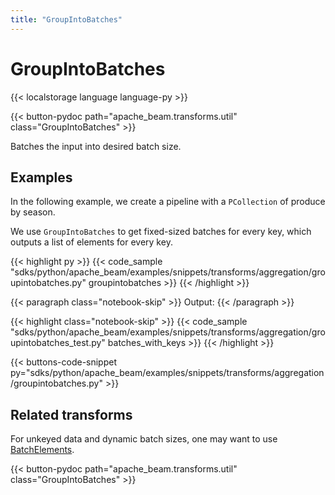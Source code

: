 ```yaml
---
title: "GroupIntoBatches"
---
```

<!--
Licensed under the Apache License, Version 2.0 (the "License");
you may not use this file except in compliance with the License.
You may obtain a copy of the License at

http://www.apache.org/licenses/LICENSE-2.0

Unless required by applicable law or agreed to in writing, software
distributed under the License is distributed on an "AS IS" BASIS,
WITHOUT WARRANTIES OR CONDITIONS OF ANY KIND, either express or implied.
See the License for the specific language governing permissions and
limitations under the License.
-->

# GroupIntoBatches

{{< localstorage language language-py >}}

{{< button-pydoc path="apache_beam.transforms.util" class="GroupIntoBatches" >}}

Batches the input into desired batch size.

## Examples

In the following example, we create a pipeline with a `PCollection` of produce by season.

We use `GroupIntoBatches` to get fixed-sized batches for every key, which outputs a list of elements for every key.

{{< highlight py >}}
{{< code_sample "sdks/python/apache_beam/examples/snippets/transforms/aggregation/groupintobatches.py" groupintobatches >}}
{{< /highlight >}}

{{< paragraph class="notebook-skip" >}}
Output:
{{< /paragraph >}}

{{< highlight class="notebook-skip" >}}
{{< code_sample "sdks/python/apache_beam/examples/snippets/transforms/aggregation/groupintobatches_test.py" batches_with_keys >}}
{{< /highlight >}}

{{< buttons-code-snippet
  py="sdks/python/apache_beam/examples/snippets/transforms/aggregation/groupintobatches.py" >}}

## Related transforms

<!-- TODO(BEAM-10889): Create a page for BatchElements and link to it here. //-->
For unkeyed data and dynamic batch sizes, one may want to use
[BatchElements](https://beam.apache.org/releases/pydoc/current/apache_beam.transforms.util.html#apache_beam.transforms.util.BatchElements).

{{< button-pydoc path="apache_beam.transforms.util" class="GroupIntoBatches" >}}

